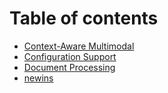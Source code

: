 # Table of contents

* [Context-Aware Multimodal](README.md)
* [Configuration Support](1.md)
* [Document Processing](2.md)
* [newins](newins.md)
